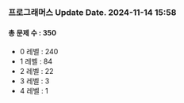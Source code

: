 ### 프로그래머스 Update Date. 2024-11-14 15:58
#### 총 문제 수 : 350
- 0 레벨 : 240
- 1 레벨 : 84
- 2 레벨 : 22
- 3 레벨 : 3
- 4 레벨 : 1
